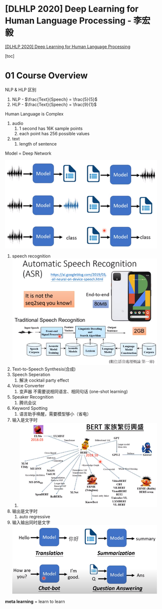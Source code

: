 # [DLHLP 2020] Deep Learning for Human Language Processing - 李宏毅

[[DLHLP 2020] Deep Learning for Human Language Processing](https://www.youtube.com/playlist?list=PLJV_el3uVTsO07RpBYFsXg-bN5Lu0nhdG)

[toc]



# 01 Course Overview

NLP & HLP 区别
1. NLP - $\frac{Text}{Speech} = \frac{5}{5}$
2. HLP - $\frac{Text}{Speech} = \frac{9}{1}$

Human Language is Complex
1. audio
   1. 1 second has 16K sample points
   2. each point has 256 possible values
2. text
   1. length of sentence

Model = Deep Network

![](Pics/dlhlp001.png)

1. speech recognition
   ![](Pics/dlhlp002.png)
2. Text-to-Speech Synthesis(合成)
3. Speech Seperation
   1. 解决 cocktail party effect
4. Voice Converter
   1. 变声器 不需要说相同语言、相同句话 (one-shot learning)
5. Speaker Recognition
   1. 腾讯会议
6. Keyword Spotting
   1. 语言助手唤醒，需要模型够小（省电）
7. 输入是文字时
   1. ![](Pics/dlhlp003.png)
8. 输出是文字时
   1. auto  regressive
9. 输入输出同时是文字
   ![](Pics/dlhlp004.png)


**meta learning** = learn to learn






